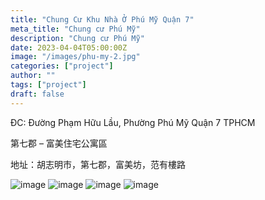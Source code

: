 ```yaml
---
title: "Chung Cư Khu Nhà Ở Phú Mỹ Quận 7"
meta_title: "Chung cư Phú Mỹ"
description: "Chung cư Phú Mỹ"
date: 2023-04-04T05:00:00Z
image: "/images/phu-my-2.jpg"
categories: ["project"]
author: ""
tags: ["project"]
draft: false
---
```


ĐC: Đường Phạm Hữu Lầu, Phường Phú Mỹ Quận 7 TPHCM

第七郡 – 富美住宅公寓區

地址：胡志明市，第七郡，富美坊，范有樓路

![image](/images/phu-my.jpg)
![image](/images/phu-my-2.jpg)
![image](/images/phu-my-3.jpg)
![image](/images/phu-my-4.jpg)
